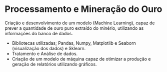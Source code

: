 # Processamento e Mineração do Ouro

Criação e desenvolvimento de um modelo (Machine Learning), capaz de prever a quantidade de ouro puro
extraído do minério, utilizando as informações do banco de dados.

* Bibliotecas utilizadas; Pandas, Numpy, Matplotlib e Seaborn (visualização dos dados) e Sklearn.
* Tratamento e Análise de dados.
* Criação de um modelo de máquina capaz de otimizar a produção e geração de relatórios utilizando gráficos.


